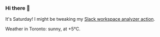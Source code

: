 ### Hi there :wave:

It's Saturday! I might be tweaking my [Slack workspace analyzer action](https://github.com/bewuethr/slack-analyzer).

Weather in Toronto: sunny, at +5°C.
